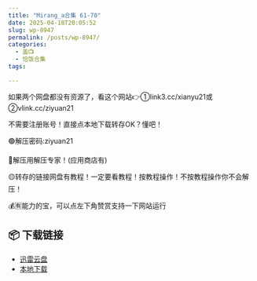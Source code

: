 ```yaml
---
title: "Mirang_a合集 61-70"
date: 2025-04-18T20:05:52
slug: wp-8947
permalink: /posts/wp-8947/
categories:
  - 盖📺
  - 恰饭合集
tags:

---
```


如果两个网盘都没有资源了，看这个网站👉①link3.cc/xianyu21或②vlink.cc/ziyuan21

不需要注册账号！直接点本地下载转存OK？懂吧！

🟢解压密码:ziyuan21

🔵解压用解压专家！(应用商店有)

🟡转存的链接网盘有教程！一定要看教程！按教程操作！不按教程操作你不会解压！

💰🈶能力的宝，可以点左下角赞赏支持一下网站运行

## 📦 下载链接
- [迅雷云盘](https://blziyuan21.com/pay-download/8947?key=686e090e1b&down_id=0)
- [本地下载](https://blziyuan21.com/pay-download/8947?key=686e090e1b&down_id=1)

